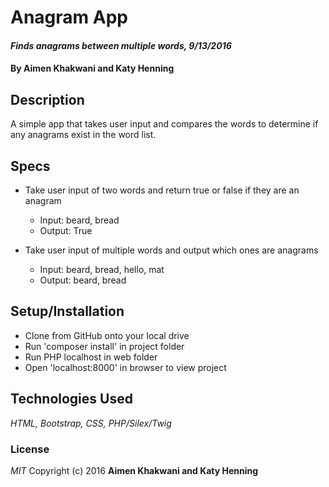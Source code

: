 # Anagram App

#### _Finds anagrams between multiple words, 9/13/2016_

####  By **Aimen Khakwani and Katy Henning**

## Description

A simple app that takes user input and compares the words to determine if any anagrams exist in the word list.

## Specs

* Take user input of two words and return true or false if they are an anagram
    * Input: beard, bread
    * Output: True

* Take user input of multiple words and output which ones are anagrams
    * Input: beard, bread, hello, mat
    * Output: beard, bread

## Setup/Installation

* Clone from GitHub onto your local drive
* Run 'composer install' in project folder
* Run PHP localhost in web folder
* Open 'localhost:8000' in browser to view project

## Technologies Used

_HTML, Bootstrap, CSS, PHP/Silex/Twig_

### License
*MIT*
Copyright (c) 2016 **Aimen Khakwani and Katy Henning**
